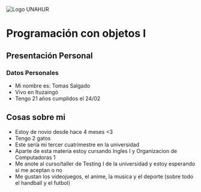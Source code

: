 ![Logo UNAHUR](./UNAHUR.png)

# Programación con objetos I
## Presentación Personal

### Datos Personales
- Mi nombre es: Tomas Salgado 
- Vivo en Ituzaingó 
- Tengo 21 años cumplidos el 24/02 


## Cosas sobre mi

- Estoy de novio desde hace 4 meses <3 
- Tengo 2 gatos 
- Este sería mi tercer cuatrimestre en la universidad 
- Aparte de esta materia estoy cursando Ingles I y Organizacion de Computadoras 1 
- Me anote al curso/taller de Testing I de la universidad y estoy esperando si me aceptan o no 
- Me gustan los videojuegos, el anime, la musica y el deporte (sobre todo el handball y el futbol) 

